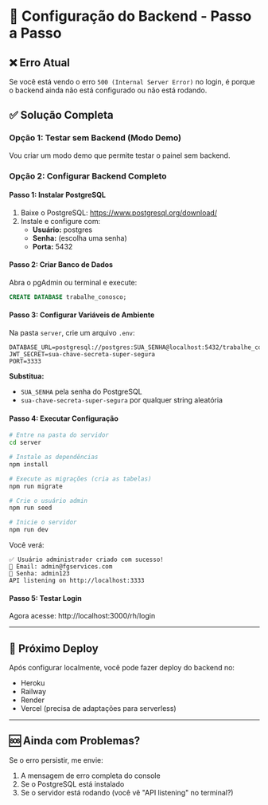 # 🔧 Configuração do Backend - Passo a Passo

## ❌ Erro Atual
Se você está vendo o erro `500 (Internal Server Error)` no login, é porque o backend ainda não está configurado ou não está rodando.

## ✅ Solução Completa

### **Opção 1: Testar sem Backend (Modo Demo)**

Vou criar um modo demo que permite testar o painel sem backend.

### **Opção 2: Configurar Backend Completo**

#### Passo 1: Instalar PostgreSQL

1. Baixe o PostgreSQL: https://www.postgresql.org/download/
2. Instale e configure com:
   - **Usuário:** postgres
   - **Senha:** (escolha uma senha)
   - **Porta:** 5432

#### Passo 2: Criar Banco de Dados

Abra o pgAdmin ou terminal e execute:

```sql
CREATE DATABASE trabalhe_conosco;
```

#### Passo 3: Configurar Variáveis de Ambiente

Na pasta `server`, crie um arquivo `.env`:

```env
DATABASE_URL=postgresql://postgres:SUA_SENHA@localhost:5432/trabalhe_conosco
JWT_SECRET=sua-chave-secreta-super-segura
PORT=3333
```

**Substitua:**
- `SUA_SENHA` pela senha do PostgreSQL
- `sua-chave-secreta-super-segura` por qualquer string aleatória

#### Passo 4: Executar Configuração

```bash
# Entre na pasta do servidor
cd server

# Instale as dependências
npm install

# Execute as migrações (cria as tabelas)
npm run migrate

# Crie o usuário admin
npm run seed

# Inicie o servidor
npm run dev
```

Você verá:
```
✅ Usuário administrador criado com sucesso!
📧 Email: admin@fgservices.com
🔑 Senha: admin123
API listening on http://localhost:3333
```

#### Passo 5: Testar Login

Agora acesse: http://localhost:3000/rh/login

---

## 🚀 Próximo Deploy

Após configurar localmente, você pode fazer deploy do backend no:
- Heroku
- Railway
- Render
- Vercel (precisa de adaptações para serverless)

---

## 🆘 Ainda com Problemas?

Se o erro persistir, me envie:
1. A mensagem de erro completa do console
2. Se o PostgreSQL está instalado
3. Se o servidor está rodando (você vê "API listening" no terminal?)

